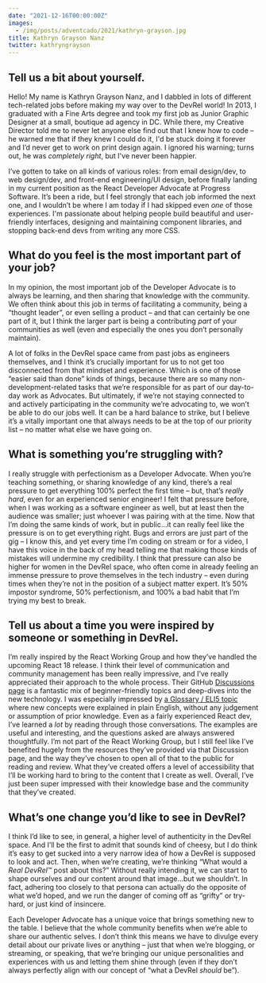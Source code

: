 ```yaml
---
date: "2021-12-16T00:00:00Z"
images:
  - /img/posts/adventcado/2021/kathryn-grayson.jpg
title: Kathryn Grayson Nanz
twitter: kathryngrayson
---
```


## Tell us a bit about yourself.

Hello! My name is Kathryn Grayson Nanz, and I dabbled in lots of different tech-related jobs before making my way over to the DevRel world! In 2013, I graduated with a Fine Arts degree and took my first job as Junior Graphic Designer at a small, boutique ad agency in DC. While there, my Creative Director told me to never let anyone else find out that I knew how to code – he warned me that if they knew I could do it, I'd be stuck doing it forever and I’d never get to work on print design again. I ignored his warning; turns out, he was _completely right_, but I've never been happier. 

I’ve gotten to take on all kinds of various roles: from email design/dev, to web design/dev, and front-end engineering/UI design, before finally landing in my current position as the React Developer Advocate at Progress Software. It’s been a ride, but I feel strongly that each job informed the next one, and I wouldn’t be where I am today if I had skipped even _one_ of those experiences. I'm passionate about helping people build beautiful and user-friendly interfaces, designing and maintaining component libraries, and stopping back-end devs from writing any more CSS.


## What do you feel is the most important part of your job?

In my opinion, the most important job of the Developer Advocate is to always be learning, and then sharing that knowledge with the community. We often think about this job in terms of facilitating a community, being a “thought leader”, or even selling a product – and that can certainly be one part of it, but I think the larger part is being a contributing _part_ of your communities as well (even and especially the ones you don’t personally maintain). 

A lot of folks in the DevRel space came from past jobs as engineers themselves, and I think it’s crucially important for us to not get too disconnected from that mindset and experience. Which is one of those “easier said than done” kinds of things, because there are so many non-development-related tasks that we’re responsible for as part of our day-to-day work as Advocates. But ultimately, if we’re not staying connected to and actively participating in the community we’re advocating to, we won’t be able to do our jobs well. It can be a hard balance to strike, but I believe it’s a vitally important one that always needs to be at the top of our priority list – no matter what else we have going on. 


## What is something you’re struggling with?

I really struggle with perfectionism as a Developer Advocate. When you’re teaching something, or sharing knowledge of any kind, there’s a real pressure to get everything 100% perfect the first time – but, that’s _really hard_, even for an experienced senior engineer! I felt that pressure before, when I was working as a software engineer as well, but at least then the audience was smaller; just whoever I was pairing with at the time. Now that I’m doing the same kinds of work, but in public...it can really feel like the pressure is on to get everything right. Bugs and errors are just part of the gig – I know this, and yet every time I’m coding on stream or for a video, I have this voice in the back of my head telling me that making those kinds of mistakes will undermine my credibility. I think that pressure can also be higher for women in the DevRel space, who often come in already feeling an immense pressure to prove themselves in the tech industry – even during times when they’re not in the position of a subject matter expert. It’s 50% impostor syndrome, 50% perfectionism, and 100% a bad habit that I’m trying my best to break. 


## Tell us about a time you were inspired by someone or something in DevRel.

I’m really inspired by the React Working Group and how they’ve handled the upcoming React 18 release. I think their level of communication and community management has been really impressive, and I’ve really appreciated their approach to the whole process. Their GitHub [Discussions page](https://github.com/reactwg/react-18/discussions) is a fantastic mix of beginner-friendly topics and deep-dives into the new technology. I was especially impressed by [a Glossary / ELI5 topic](https://github.com/reactwg/react-18/discussions/46) where new concepts were explained in plain English, without any judgement or assumption of prior knowledge. Even as a fairly experienced React dev, I’ve learned a _lot_ by reading through those conversations. The examples are useful and interesting, and the questions asked are always answered thoughtfully. I’m not part of the React Working Group, but I still feel like I’ve benefited hugely from the resources they’ve provided via that Discussion page, and the way they’ve chosen to open all of that to the public for reading and review. What they’ve created offers a level of accessibility that I’ll be working hard to bring to the content that I create as well. Overall, I’ve just been super impressed with their knowledge base and the community that they’ve created.


## What’s one change you’d like to see in DevRel?

I think I’d like to see, in general, a higher level of authenticity in the DevRel space. And I’ll be the first to admit that sounds kind of cheesy, but I do think it’s easy to get sucked into a very narrow idea of how a DevRel is supposed to look and act. Then, when we’re creating, we’re thinking “What would a _Real DevRel™_ post about this?” Without really intending it, we can start to shape ourselves and our content around that image...but we shouldn’t. In fact, adhering too closely to that persona can actually do the opposite of what we’d hoped, and we run the danger of coming off as “grifty” or try-hard, or just kind of insincere. 

Each Developer Advocate has a unique voice that brings something new to the table. I believe that the whole community benefits when we’re able to share our authentic selves. I don’t think this means we have to divulge every detail about our private lives or anything – just that when we’re blogging, or streaming, or speaking, that we’re bringing our unique personalities and experiences with us and letting them shine through (even if they don’t always perfectly align with our concept of “what a DevRel _should_ be”).  